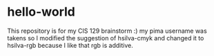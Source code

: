 # hello-world
This repository is for my CIS 129 brainstorm :)
my pima username was takens so I modified the suggestion of hsilva-cmyk and changed it to hsilva-rgb because I like that rgb is additive.
